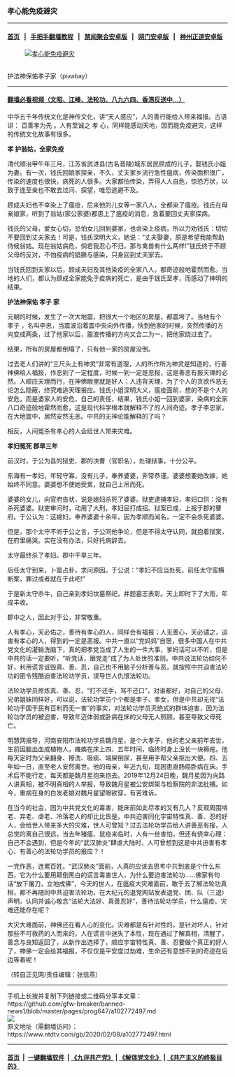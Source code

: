 ### 孝心能免疫避灾
------------------------

#### [首页](https://github.com/gfw-breaker/banned-news1/blob/master/README.md) &nbsp;&nbsp;|&nbsp;&nbsp; [手把手翻墙教程](https://github.com/gfw-breaker/guides/wiki) &nbsp;&nbsp;|&nbsp;&nbsp; [禁闻聚合安卓版](https://github.com/gfw-breaker/bn-android) &nbsp;&nbsp;|&nbsp;&nbsp; [网门安卓版](https://github.com/oGate2/oGate) &nbsp;&nbsp;|&nbsp;&nbsp; [神州正道安卓版](https://github.com/SzzdOgate/update) 



<div><div class="featured_image">
 <a href="https://i.ntdtv.com/assets/uploads/2020/02/2019-08-22_131904.jpg" target="_blank">
  <figure>
   <img alt="孝心能免疫避灾" src="https://i.ntdtv.com/assets/uploads/2020/02/2019-08-22_131904-800x450.jpg"/>
  </figure><br/>
 </a>
 <span class="caption">
  护法神保佑孝子家（pixabay）
 </span>
</div>
</div><hr/>

#### [翻墙必看视频（文昭、江峰、法轮功、八九六四、香港反送中...）](http://167.172.214.107/home.html)

<div><div class="post_content" itemprop="articleBody">
 <p>
  中华五千年传统文化是神传文化，讲“天人感应”，人的善行能给人带来福报。古语讲：
  <ok href="https://www.ntdtv.com/gb/百善孝为先.htm">
   百善孝为先
  </ok>
  。人有至诚之
  <ok href="https://www.ntdtv.com/gb/孝.htm">
   孝
  </ok>
  心，同样能感动天地，因而能免疫避灾，这样的传统文化故事有很多。
 </p>
 <p>
  <strong>
   <ok href="https://www.ntdtv.com/gb/孝.htm">
    孝
   </ok>
   护翁姑，全家免疫
  </strong>
 </p>
 <p>
  清代顺治甲午年三月，江苏省武进县(古名晋陵)城东居民顾成的儿子，娶钱氏小姐为妻。有一次，钱氏回娘家探亲，不久，丈夫家乡流行急性瘟病，传染面积很广，传染的速度也很快，病死的人很多。大家都怕传染，弄得人人自危，惊恐万状，以致于连至亲也不敢去过问、探望，唯恐逃避不及。
 </p>
 <p>
  顾成夫妇也不幸染上了瘟疫，后来他的儿女等一家八人，全都染了瘟疫。钱氏在母亲娘家，听到了翁姑(家公家婆)都患上了瘟疫的消息，急着要回丈夫家探病。
 </p>
 <p>
  钱氏的父母，爱女心切，恐怕女儿回到婆家，也会染上疫病，所以力劝钱氏：切切不要回到丈夫家去！可是，钱氏深明大义，她说：“丈夫娶妻，原是希望我能帮助侍候翁姑。现在翁姑病危，倘若我忍心不归，那与禽兽有什么两样!”钱氏终于不顾父母的反对，不怕疫病的猖獗与感染，只身回到丈夫家去。
 </p>
 <p>
  当钱氏回到夫家以后，顾成夫妇及其他染疫的全家八人，都奇迹般地霍然而愈。当地的人们，都认为顾成全家能免于疫病的死亡，是由于钱氏至孝，而感动了神明的结果。
 </p>
 <p>
  <strong>
   护法神保佑
   <ok href="https://www.ntdtv.com/gb/孝子.htm">
    孝子
   </ok>
   家
  </strong>
 </p>
 <p>
  元朝的时候，发生了一次大地震，把很大一个地区的房屋，都震垮了。当地有个
  <ok href="https://www.ntdtv.com/gb/孝子.htm">
   孝子
  </ok>
  ，名叫李忠，当震波沿着震中央向外传播，快到他家的时候，突然传播的方向变成两条，过了他家以后，震波传播的方向又合二为一，把他家绕过去了。
 </p>
 <p>
  结果，所有的房屋都倒塌了，只有他一家的房屋没倒。
 </p>
 <p>
  过去老人们讲的“三尺头上有神灵”非常有道理，人的所作所为神灵是知道的，行善神佛给人福报，作恶到了一定程度，时候一到一定是恶报，这是善恶有报天理的必然。人顺应天理而行，在神佛眼里就是好人；人违背天理，为了个人的贪欲作恶无论怎么隐蔽，终究难逃天理报应。钱氏小姐深明大义，瘟疫面前，想的不是个人的安危，而是婆家人的安危，自己的责任，结果，钱氏小姐一回到婆家，染病的全家八口奇迹般地霍然而愈，这是现代科学根本就解释不了的人间奇迹。孝子李忠家，在大地震中，居然安然无恙。中共的无神论能解释的了吗？
 </p>
 <p>
  相反，人间冤杀有孝心的人会给世人带来灾难。
 </p>
 <p>
  <strong>
   孝妇冤死 郡旱三年
  </strong>
 </p>
 <p>
  前汉时，于公为县的狱吏、郡的决曹（官职名），处理狱事，十分公平。
 </p>
 <p>
  东海有一孝妇，年轻守寡，没有儿子，奉养婆婆，非常恭谨。婆婆想要她改嫁，她始终不同意。婆婆想不使她受累，就自己上吊而死。
 </p>
 <p>
  婆婆的女儿，向官府告状，说是媳妇杀死了婆婆。狱吏逮捕孝妇，孝妇口供：没有杀死婆婆。狱吏审问时，动用了大刑，孝妇屈打成招。狱案已成，上报于郡的曹府。于公认为：这媳妇，奉养婆婆十余年，因为孝顺而闻名，一定不会杀死婆婆。
 </p>
 <p>
  但是，那个太守不听于公之言，于公同他争论，但是不得太守认同，就抱着狱案，在府里痛哭。实在没有办法，只好托病辞去。
 </p>
 <p>
  太守最终杀了孝妇。郡中干旱三年。
 </p>
 <p>
  后任太守到来，卜筮占卦，求问原因。于公说：“孝妇不应当处死，前任太守蛮横断案，罪过或者就在于此吧!”
 </p>
 <p>
  于是新太守杀牛，自己亲到孝妇坟墓祭祀，并题墓志表彰。天上即时下了大雨，年成丰收。
 </p>
 <p>
  郡中之人，因此对于公，非常敬重。
 </p>
 <p>
  人有孝心，天必佑之，善待有孝心的人，同样会有福报；人无善心，天必谴之，迫害有孝心的人，得到的一定是恶报。中共一直以“党妈妈”自居，很多中国人在中共党文化的灌输洗脑下，真的把孝党当成了人生的一件大事，爹妈话可以不听，但是中共的话一定要听，“听党话，跟党走”成了为人处世的准则。中共说法轮功如何不好，利用谎言诋毁真、善、忍，自己也不用脑子分析善与恶，就按照中共迫害法轮功的密令残酷迫害法轮功学员，误导世人仇恨法轮功。
 </p>
 <p>
  法轮功学员修炼真、善、忍，“打不还手，骂不还口”，对谁都好，对自己的父母、兄弟姐妹同样好，可以说，法轮功学员个个都是孝子、孝女，但是中共却无视“法轮功于国于民有百利而无一害”的事实，对法轮功学员灭绝式的群体迫害，因为法轮功学员的被迫害，导致年迈体弱或卧病在床的父母无人照顾，甚至导致父母死亡。
 </p>
 <p>
  明慧网报导，河南安阳市法轮功学员魏月星，是个大孝子，他的老父亲前年去世，生前因脑出血成植物人，瘫痪在床上四、五年时间，临终时身上没长一块褥疮。他每天定时为父亲翻身、擦洗、吸痰、端屎倒尿，甚至用手帮父亲抠出大便。四、五年如一日，直至老人安然离世。他的母亲，年近九旬，现因患直肠癌卧病在床。手术后不能行走，每天都是魏月星抱来抱去。2019年12月24日晚，魏月星因为向路人讲真相，被不明真相的人举报，导致魏月星被公安绑架与检察院的非法批捕。如今，重病在身的白发老娘对魏月星望眼欲穿，有苦难诉。
 </p>
 <p>
  在当今的社会，因为中共党文化的毒害，能床前如此尽孝的又有几人？反观周围啃老、弃老、虐老、冷落老人的却比比皆是，中共迫害同化宇宙特性真、善、忍的好人，会给世人带来多大的灾难，世人可曾知？过去法轮功学员给人讲善恶有报，人总觉的离自己很远，当去年猪瘟、鼠疫来临时，人有一丝害怕，但还有侥幸心理：自己不会遇到，但是今年的“武汉肺炎”肆虐大陆时，人可曾想到这是中共迫害有孝心、有善心的法轮功学员的报应？！
 </p>
 <p>
  一党作恶，连累百姓。“武汉肺炎”面前，人真的应该去思考中共到底是个什么东西，它为什么要用颠倒黑白的谎言毒害世人，为什么要迫害法轮功……佛家有句话“放下屠刀，立地成佛”，今天的世人，在瘟疫大灾难面前，敢于去了解法轮功真相，都不再随同中共迫害法轮功，在大纪元的退党网站发表退党、团、队（三退）声明，认同并诚心敬念“法轮大法好、真善忍好”，善待法轮功学员，什么瘟疫、灾难还能存在呢？
 </p>
 <p>
  大灾大难面前，神佛还在看人心的变化。灾难都是有针对性的，是针对坏人，针对那些不可救药的人而来的，人在谎言中迷失了本性，现在通过了解真相，清醒了，善念与良知返回了，从新作出选择了，顺应宇宙特性真、善、忍要做个真正的好人了，神佛一定会给其福报，不仅仅是平安度过劫难，生命还有意想不到的奇迹在后边等着呢！
 </p>
 <p>
  （转自正见网/责任编辑：张信燕）
 </p>
 <div class="single_ad">
 </div>
</div>
</div>
<hr/>
手机上长按并复制下列链接或二维码分享本文章：<br/>
https://github.com/gfw-breaker/banned-news1/blob/master/pages/prog647/a102772497.md <br/>
<a href='https://github.com/gfw-breaker/banned-news1/blob/master/pages/prog647/a102772497.md'><img src='https://github.com/gfw-breaker/banned-news1/blob/master/pages/prog647/a102772497.md.png'/></a> <br/>
原文地址（需翻墙访问）：https://www.ntdtv.com/gb/2020/02/08/a102772497.html


------------------------
#### [首页](https://github.com/gfw-breaker/banned-news1/blob/master/README.md) &nbsp;|&nbsp; [一键翻墙软件](https://github.com/gfw-breaker/nogfw/blob/master/README.md) &nbsp;| [《九评共产党》](https://github.com/gfw-breaker/9ping.md/blob/master/README.md#九评之一评共产党是什么) | [《解体党文化》](https://github.com/gfw-breaker/jtdwh.md/blob/master/README.md) | [《共产主义的终极目的》](https://github.com/gfw-breaker/gczydzjmd.md/blob/master/README.md)


<img src='http://gfw-breaker.win/banned-news/pages/prog647/a102772497.md' width='0px' height='0px'/>